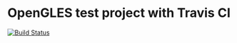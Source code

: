 # OpenGLES test project with Travis CI


[![Build Status](https://travis-ci.org/dimka-sark-test/travis_test.svg?branch=master)](https://travis-ci.org/dimka-sark-test/travis_test)

